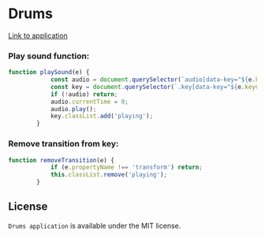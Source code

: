 # Drums

[Link to application](https://codeandrepeat.github.io/Drums)


### Play sound function:
```javascript
function playSound(e) {
            const audio = document.querySelector(`audio[data-key="${e.keyCode}"]`);
            const key = document.querySelector(`.key[data-key="${e.keyCode}"]`);
            if (!audio) return;
            audio.currentTime = 0;
            audio.play();
            key.classList.add('playing');
        }
```

### Remove transition from key: 
``` javascript
function removeTransition(e) {
            if (e.propertyName !== 'transform') return;
            this.classList.remove('playing');
        }
```

## License

`Drums application` is available under the MIT license.


